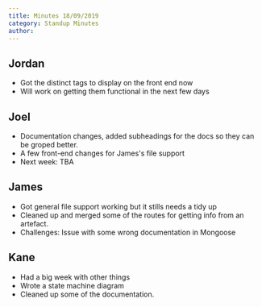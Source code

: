 ```yaml
---
title: Minutes 18/09/2019
category: Standup Minutes
author: 
---
```



## Jordan

- Got the distinct tags to display on the front end now
- Will work on getting them functional in the next few days

## Joel

- Documentation changes, added subheadings for the docs so they can be groped better.
- A few front-end changes for James&#39;s file support
- Next week: TBA

## James

- Got general file support working but it stills needs a tidy up
- Cleaned up and merged some of the routes for getting info from an artefact.
- Challenges: Issue with some wrong documentation in Mongoose

## Kane

- Had a big week with other things
- Wrote a state machine diagram
- Cleaned up some of the documentation.

